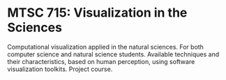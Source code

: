 # MTSC 715: Visualization in the Sciences

Computational visualization applied in the natural sciences. For both computer science and natural science students. Available techniques and their characteristics, based on human perception, using software visualization toolkits. Project course.